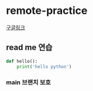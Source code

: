 # remote-practice
[구글링크](https://naver.com)
## read me  연습


```python
def hello():
    print('hello python')
```

### main 브랜치 보호
